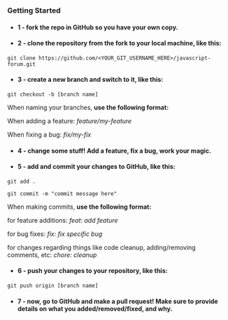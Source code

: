 ### Getting Started

- ####  1 - fork the repo in GitHub so you have your own copy.

- ####  2 - clone the repository from the fork to your local machine, like this:

``
git clone https://github.com/<YOUR_GIT_USERNAME_HERE>/javascript-forum.git
``

- #### 3 - create a new branch and switch to it, like this:

``
git checkout -b [branch name]
``

When naming your branches, **use the following format:**

When adding a feature: *feature/my-feature*

When fixing a bug: *fix/my-fix*

- #### 4 - change some stuff! Add a feature, fix a bug, work your magic.

- #### 5 - add and commit your changes to GitHub, like this:

``
git add .
``

``
git commit -m "commit message here"
``

When making commits, **use the following format:**

for feature additions: *feat: add feature*

for bug fixes: *fix: fix specific bug*

for changes regarding things like code cleanup, adding/removing comments, etc: *chore: cleanup*

- #### 6 - push your changes to your repository, like this:

``
git push origin [branch name]
``

- #### 7 - now, go to GitHub and make a pull request! Make sure to provide details on what you added/removed/fixed, and why.